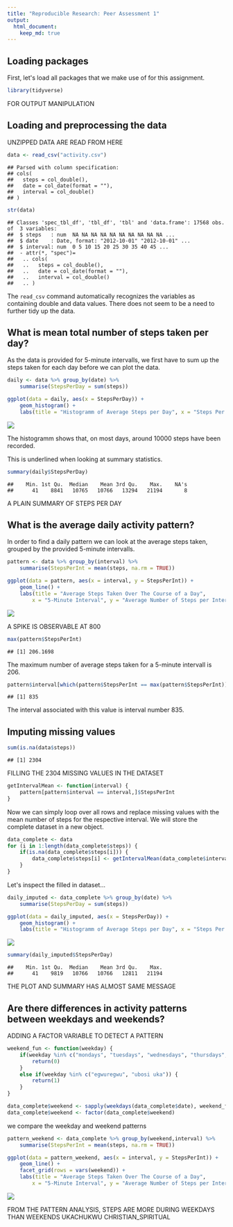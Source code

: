 ```yaml
---
title: "Reproducible Research: Peer Assessment 1"
output: 
  html_document:
    keep_md: true
---
```


## Loading packages
First, let's load all packages that we make use of for this assignment.

```r
library(tidyverse)
```
FOR OUTPUT MANIPULATION
## Loading and preprocessing the data
UNZIPPED DATA ARE READ FROM HERE

```r
data <- read_csv("activity.csv")
```

```
## Parsed with column specification:
## cols(
##   steps = col_double(),
##   date = col_date(format = ""),
##   interval = col_double()
## )
```

```r
str(data)
```

```
## Classes 'spec_tbl_df', 'tbl_df', 'tbl' and 'data.frame':	17568 obs. of  3 variables:
##  $ steps   : num  NA NA NA NA NA NA NA NA NA NA ...
##  $ date    : Date, format: "2012-10-01" "2012-10-01" ...
##  $ interval: num  0 5 10 15 20 25 30 35 40 45 ...
##  - attr(*, "spec")=
##   .. cols(
##   ..   steps = col_double(),
##   ..   date = col_date(format = ""),
##   ..   interval = col_double()
##   .. )
```
The `read_csv` command automatically recognizes the variables as containing double and data values. There does not seem to be a need to further tidy up the data.

## What is mean total number of steps taken per day?
As the data is provided for 5-minute intervalls, we first have to sum up the steps taken for each day before we can plot the data.

```r
daily <- data %>% group_by(date) %>% 
    summarise(StepsPerDay = sum(steps))

ggplot(data = daily, aes(x = StepsPerDay)) + 
    geom_histogram() + 
    labs(title = "Histogramm of Average Steps per Day", x = "Steps Per Day")
```

![](PA1_template_files/figure-html/daily_steps1-1.png)<!-- -->

The histogramm shows that, on most days, around 10000 steps have been recorded.

This is underlined when looking at summary statistics.


```r
summary(daily$StepsPerDay)
```

```
##    Min. 1st Qu.  Median    Mean 3rd Qu.    Max.    NA's 
##      41    8841   10765   10766   13294   21194       8
```
A PLAIN SUMMARY OF STEPS PER DAY

## What is the average daily activity pattern?
In order to find a daily pattern we can look at the average steps taken, grouped by the provided 5-minute intervalls.


```r
pattern <- data %>% group_by(interval) %>% 
    summarise(StepsPerInt = mean(steps, na.rm = TRUE))

ggplot(data = pattern, aes(x = interval, y = StepsPerInt)) + 
    geom_line() +
    labs(title = "Average Steps Taken Over The Course of a Day", 
        x = "5-Minute Interval", y = "Average Number of Steps per Interval")
```

![](PA1_template_files/figure-html/daily_pattern-1.png)<!-- -->

A SPIKE IS OBSERVABLE AT 800


```r
max(pattern$StepsPerInt)
```

```
## [1] 206.1698
```
The maximum number of average steps taken for a 5-minute intervall is 206.


```r
pattern$interval[which(pattern$StepsPerInt == max(pattern$StepsPerInt))]
```

```
## [1] 835
```
The interval associated with this value is interval number 835.


## Imputing missing values

```r
sum(is.na(data$steps))
```

```
## [1] 2304
```

FILLING THE 2304 MISSING VALUES IN THE DATASET


```r
getIntervalMean <- function(interval) {
    pattern[pattern$interval == interval,]$StepsPerInt
}
```

Now we can simply loop over all rows and replace missing values with the mean number of steps for the respective interval. We will store the complete dataset in a new object.


```r
data_complete <- data
for (i in 1:length(data_complete$steps)) {
    if(is.na(data_complete$steps[i])) {
        data_complete$steps[i] <- getIntervalMean(data_complete$interval[i])
    }
}
```
Let's inspect the filled in dataset...



```r
daily_imputed <- data_complete %>% group_by(date) %>% 
    summarise(StepsPerDay = sum(steps))

ggplot(data = daily_imputed, aes(x = StepsPerDay)) + 
    geom_histogram() + 
    labs(title = "Histogramm of Average Steps per Day", x = "Steps Per Day")
```

![](PA1_template_files/figure-html/daily_steps_imputed-1.png)<!-- -->

```r
summary(daily_imputed$StepsPerDay)
```

```
##    Min. 1st Qu.  Median    Mean 3rd Qu.    Max. 
##      41    9819   10766   10766   12811   21194
```
THE PLOT AND SUMMARY HAS ALMOST SAME MESSAGE

## Are there differences in activity patterns between weekdays and weekends?

ADDING A FACTOR VARIABLE TO DETECT A PATTERN


```r
weekend_fun <- function(weekday) {
    if(weekday %in% c("mondays", "tuesdays", "wednesdays", "thursdays", "fridays")) {
        return(0)
    }
    else if(weekday %in% c("egwuregwu", "ubosi uka")) {
        return(1)
    }
}

data_complete$weekend <- sapply(weekdays(data_complete$date), weekend_fun)
data_complete$weekend <- factor(data_complete$weekend)
```

we compare the weekday and weekend patterns


```r
pattern_weekend <- data_complete %>% group_by(weekend,interval) %>% 
    summarise(StepsPerInt = mean(steps, na.rm = TRUE))

ggplot(data = pattern_weekend, aes(x = interval, y = StepsPerInt)) + 
    geom_line() +
    facet_grid(rows = vars(weekend)) +
    labs(title = "Average Steps Taken Over The Course of a Day", 
        x = "5-Minute Interval", y = "Average Number of Steps per Interval")
```

![](PA1_template_files/figure-html/patterns_weekend-1.png)<!-- -->

FROM THE PATTERN ANALYSIS, STEPS ARE MORE DURING WEEKDAYS THAN WEEKENDS
UKACHUKWU CHRISTIAN_SPIRITUAL
